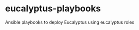 eucalyptus-playbooks
====================

Ansible playbooks to deploy Eucalyptus using eucalyptus roles
